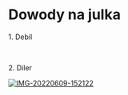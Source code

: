 <!DOCTYPE html>
<html lang="en">
<head>
    <meta charset="UTF-8">
    <title>Page title</title>
</head>
<body>
    <h1>Dowody na julka</h1>
    <p>1. Debil</p> <br>
    <p>2. Diler</p>
    <a href="https://ibb.co/zS34Nd0"><img src="https://i.ibb.co/zS34Nd0/IMG-20220609-152122.jpg" alt="IMG-20220609-152122" border="0"></a>
</body>
</html>
